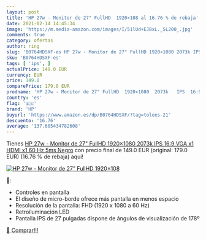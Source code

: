 ```yaml
---
layout: post
title: 'HP 27w - Monitor de 27" FullHD  1920×108 al 16.76 % de rebaja'
date: 2021-02-14 14:45:34
image: 'https://m.media-amazon.com/images/I/51lUd+EJBxL._SL200_.jpg'
comments: true
category: ofertas
author: ring
slug: 'B0764HDSXF-es HP 27w - Monitor de 27" FullHD 1920×1080 2073k IPS 16:9...'
sku: 'B0764HDSXF-es'
tags: [ 'ips', ]
actualPrice: 149.0 EUR
currency: EUR
price: 149.0
comparePrice: 179.0 EUR
prodname: 'HP 27w - Monitor de 27" FullHD  1920×1080  2073k   IPS  16:9  VGA x1  HDMI x1  60 Hz  5ms  Negro'
country: 'es'
flag: '🇪🇸'
brand: 'HP'
buyurl: 'https://www.amazon.es/dp/B0764HDSXF/?tag=tolees-21'
descuento: '16.76'
average: '137.605434782608'
---
```


Tienes [HP 27w - Monitor de 27" FullHD  1920×1080  2073k   IPS  16:9  VGA x1  HDMI x1  60 Hz  5ms  Negro](https://www.amazon.es/dp/B0764HDSXF/?tag=tolees-21) con precio final de  149.0 EUR (original: 179.0 EUR) (16.76 %  de rebaja) aqui!

[![HP 27w - Monitor de 27" FullHD  1920×108](https://m.media-amazon.com/images/I/51lUd+EJBxL._SL200_.jpg)](https://www.amazon.es/dp/B0764HDSXF/?tag=tolees-21)

🔎:

- Controles en pantalla
- El diseño de micro-borde ofrece más pantalla en menos espacio
- Resolución de la pantalla: FHD (1920 x 1080 a 60 Hz)
- Retroiluminación LED
- Pantalla IPS de 27 pulgadas dispone de ángulos de visualización de 178º

[🛒 Comprar!!!](https://www.amazon.es/dp/B0764HDSXF/?tag=tolees-21)
